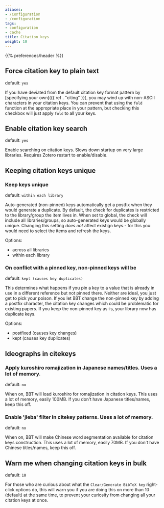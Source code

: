 ```yaml
---
aliases:
- /Configuration
- /configuration
tags:
- configuration
- cache
title: Citation keys
weight: 10
---
```


{{% preferences/header %}}

## Force citation key to plain text

default: `yes`

If you have deviated from the default citation key format pattern by [specifying your own]({{ ref . "citing" }}), you may wind up with non-ASCII characters in your citation keys. You can prevent that using the `fold` function at the appropriate place in your pattern, but checking this checkbox will just apply `fold` to all your keys.

## Enable citation key search

default: `yes`

Enable searching on citation keys. Slows down startup on very large libraries. Requires Zotero restart to enable/disable.

## Keeping citation keys unique

### Keep keys unique

default: `within each library`

Auto-generated (non-pinned) keys automatically get a postfix when they would generate a duplicate. By default, the check for duplicates is restricted to the library/group the item lives in. When set to global, the check will include all libraries/groups, so auto-generated keys would be globally unique. Changing this setting *does not* affect existign keys - for this you would need to select the items and refresh the keys.

Options:

* across all libraries
* within each library

### On conflict with a pinned key, non-pinned keys will be

default: `kept (causes key duplicates)`

This determines what happens if you pin a key to a value that is already in use in a different reference but not pinned there. Neither are ideal, you just get to pick your poison. If you let BBT change the non-pinned key by adding a postfix character, the citation key changes which could be problematic for existing papers. If you keep the non-pinned key as-is, your library now has duplicate keys.

Options:

* postfixed (causes key changes)
* kept (causes key duplicates)

## Ideographs in citekeys

### Apply kuroshiro romajization in Japanese names/titles. Uses a lot of memory.

default: `no`

When on, BBT will load kuroshiro for romajization in citation keys. This uses a lot of memory, easily 100MB. If you don't have Japanese titles/names, keep this off.

### Enable 'jieba' filter in citekey patterns. Uses a lot of memory.

default: `no`

When on, BBT will make Chinese word segmentation available for citation keys construction. This uses a lot of memory, easily 70MB. If you don't have Chinese titles/names, keep this off.

## Warn me when changing citation keys in bulk

default: `10`

For those who are curious about what the `Clear/Generate BibTeX key` right-click options do, this will warn you if you are doing this on more than 10 (default) at the same time, to prevent your curiosity from changing all your citation keys at once.